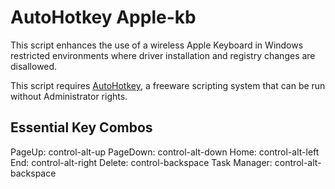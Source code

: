 # AutoHotkey Apple-kb

This script enhances the use of a wireless Apple Keyboard in Windows restricted environments where driver installation and registry changes are disallowed.

This script requires [AutoHotkey](https://autohotkey.com/download/), a freeware scripting system that can be run without Administrator rights.

## Essential Key Combos

PageUp: control-alt-up
PageDown: control-alt-down
Home: control-alt-left
End: control-alt-right
Delete: control-backspace
Task Manager: control-alt-backspace
